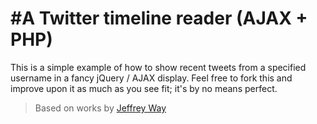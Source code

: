 #A Twitter timeline reader (AJAX + PHP)
===
This is a simple example of how to show recent tweets from a specified username in a fancy jQuery / AJAX display.  Feel free to fork this and improve upon it as much as you see fit; it's by no means perfect.

> Based on works by [Jeffrey Way](https://github.com/JeffreyWay)